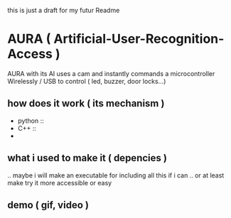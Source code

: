 this is just a draft for my futur Readme

# AURA ( Artificial-User-Recognition-Access )
AURA with its AI uses a cam and instantly commands a microcontroller Wirelessly / USB to control ( led, buzzer, door locks...)


## how does it work ( its mechanism )

- python ::
- C++ ::
- 

## what i used to make it ( depencies ) 



.. maybe i will make an executable for including all this if i can
.. or at least make try it more accessible or easy


## demo ( gif, video )